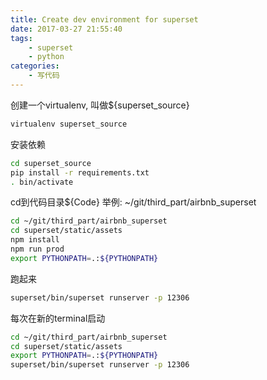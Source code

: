```yaml
---
title: Create dev environment for superset
date: 2017-03-27 21:55:40
tags: 
    - superset
    - python
categories:
    - 写代码
---
```



创建一个virtualenv, 叫做${superset_source}
```bash
virtualenv superset_source
```
安装依赖
```bash
cd superset_source
pip install -r requirements.txt
. bin/activate
```


cd到代码目录${Code} 举例: ~/git/third_part/airbnb_superset
```bash
cd ~/git/third_part/airbnb_superset
cd superset/static/assets
npm install
npm run prod
export PYTHONPATH=.:${PYTHONPATH}
```


跑起来
```bash
superset/bin/superset runserver -p 12306
```

每次在新的terminal启动
```bash
cd ~/git/third_part/airbnb_superset
cd superset/static/assets
export PYTHONPATH=.:${PYTHONPATH}
superset/bin/superset runserver -p 12306
```
